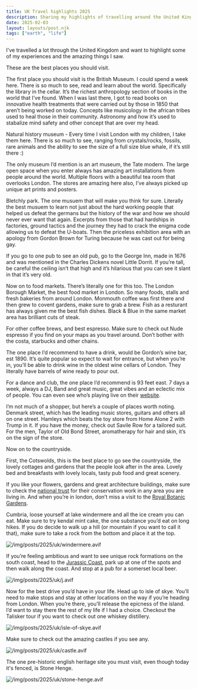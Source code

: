 ```yaml
---
title: UK Travel highlights 2025
description: Sharing my highlights of travelling around the United Kingdom
date: 2025-02-03
layout: layouts/post.njk
tags: ["earth", "life"]
---
```


I've travelled a lot through the United Kingdom and want to highlight some of my experiences and the amazing things I saw.

These are the best places you should visit.

The first place you should visit is the British Museum. I could spend a week here. There is so much to see, read and learn about the world. Specifically the library in the cellar. It’s the richest anthropology section of books in the world that I’ve found. When I was last there, I got to read books on innovative health treatments that were carried out by those in 1850 that aren’t being worked on today. Concepts like musicology in the african tribes used to heal those in their community. Astronomy and how it’s used to stabalize mind safety and other concept that are over my head.

Natural history museum - Every time I visit London with my children, I take them here. There is so much to see, ranging from crystals/rocks, fossils, rare animals and the ability to see the size of a full size blue whale, if it’s still there :)

The only museum I’d mention is an art museum, the Tate modern. The large open space when you enter always has amazing art installations from people around the world. Multiple floors with a beautiful tea room that overlooks London. The stores are amazing here also, I’ve always picked up unique art prints and posters.

Bletchly park. The one musuem that will make you think for sure. Literally the best musuem to learn not just about the hard working people that helped us defeat the germans but the history of the war and how we should never ever want that again. Excerpts from those that had hardships in factories, ground tactics and the journey they had to crack the enigma code allowing us to defeat the U-boats. Then the priceless exhibition area with an apology from Gordon Brown for Turing because he was cast out for being gay.

If you go to one pub to see an old pub, go to the George Inn, made in 1676 and was mentioned in the Charles Dickens novel Little Dorrit. If you’re tall, be careful the ceiling isn’t that high and it’s hilarious that you can see it slant in that it’s very old.

Now on to food markets. There’s literally one for this too. The London Borough Market, the best food market in London. So many foods, stalls and fresh bakeries from around London. Monmouth coffee was first there and then grew to covent gardens, make sure to grab a brew. Fish as a resturant has always given me the best fish dishes. Black & Blue in the same market area has brilliant cuts of steak.

For other coffee brews, and best espresso. Make sure to check out Nude espresso if you find on your maps as you travel around. Don’t bother with the costa, starbucks and other chains.

The one place I’d recommend to have a drink, would be Gordon’s wine bar, est 1890. It’s quite popular so expect to wait for entrance, but when you’re in, you’ll be able to drink wine in the oldest wine cellars of London. They literally have barrels of wine ready to pour out.

For a dance and club, the one place I’d recommend is 93 feet east. 7 days a week, always a DJ, Band and great music, great vibes and an eclectic mix of people. You can even see who’s playing live on their [website](https://www.93feeteast.co.uk/).

I’m not much of a shopper, but here’s a couple of places worth noting.
Denmark street, which has the leading music stores, guitars and others all on one street.
Hamleys which beats the toy store from Home Alone 2 with Trump in it.
If you have the money, check out Savile Row for a tailored suit.
For the men, Taylor of Old Bond Street, aromatherapy for hair and skin, it’s on the sign of the store.

Now on to the countryside.

First, the Cotswolds, this is the best place to go see the countryside, the lovely cottages and gardens that the people look after in the area. Lovely bed and breakfasts with lovely locals, tasty pub food and great scenery.

If you like your flowers, gardens and great architecture buildings, make sure to check the [national trust](https://www.nationaltrust.org.uk/) for their conservation work in any area you are living in. And when you’re in london, don’t miss a visit to the [Royal Botanic Gardens](https://www.kew.org/).

Cumbria, loose yourself at lake windermere and all the ice cream you can eat. Make sure to try kendal mint cake, the one substance you’d eat on long hikes. If you do decide to walk up a hill (or mountain if you want to call it that), make sure to take a rock from the bottom and place it at the top.

![/img/posts/2025/uk/windermere.avif](/img/posts/2025/uk/windermere.avif)

If you’re feeling ambitious and want to see unique rock formations on the south coast, head to the [Jurassic Coast](https://jurassiccoast.org/), park up at one of the spots and then walk along the coast. And stop at a pub for a somerset local beer.

![/img/posts/2025/uk/j.avif](/img/posts/2025/uk/j.avif)

Now for the best drive you’d have in your life. Head up to isle of skye. You’ll need to make stops and stay at other locations on the way if you’re heading from London. When you’re there, you’ll release the epicness of the island. I’d want to stay there the rest of my life if I had a choice. Checkout the Talisker tour if you want to check out one whiskey distillery.

![/img/posts/2025/uk/isle-of-skye.avif](/img/posts/2025/uk/isle-of-skye.avif)

Make sure to check out the amazing castles if you see any.

![/img/posts/2025/uk/castle.avif](/img/posts/2025/uk/castle.avif)

The one pre-historic english heritage site you must visit, even though today it's fenced, is Stone Henge.

![/img/posts/2025/uk/stone-henge.avif](/img/posts/2025/uk/stone-henge.avif)
